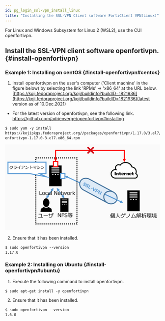 ```yaml
---
id: pg_login_ssl-vpn_install_linux
title: "Installing the SSL-VPN Client software FortiClient VPN(Linux)"
---
```


For Linux and Windows Subsystem for Linux 2 (WSL2), use the CUI openfortivpn.


## Install the SSL-VPN client software openfortivpn. {#install-openfortivpn}

### Example 1: Installing on centOS {#install-openfortivpn#centos}

1. Install openfortivpn on the user's computer ('Client machine' in the figure below) by selecting the link 'RPMs' -> 'x86_64' at the URL below. [https://koji.fedoraproject.org/koji/buildinfo?buildID=1821936](https://koji.fedoraproject.org/koji/buildinfo?buildID=1821936)(latest version as of 10.Dec.2021)

- For the latest version of openfortivpn, see the following link. https://github.com/adrienverge/openfortivpn#installing

```
$ sudo yum -y install
https://kojipkgs.fedoraproject.org//packages/openfortivpn/1.17.0/3.el7/x86_64/op
enfortivpn-1.17.0-3.el7.x86_64.rpm
```

![figure](sslvpn.png)


2. Ensure that it has been installed.
```
$ sudo openfortivpn --version
1.17.0
```

### Example 2: Installing on Ubuntu {#install-openfortivpn#ubuntu}

1. Execute the following command to install openfortivpn.

```
$ sudo apt-get install -y openfortivpn
```

2. Ensure that it has been installed.
```
$ sudo openfortivpn --version
1.6.0
```
